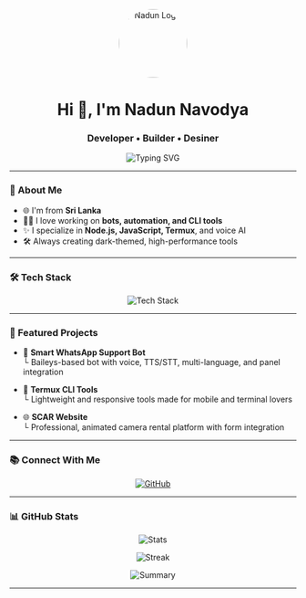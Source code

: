 <p align="center">
  <img src="[https://ibb.co/6RcT85LW]" alt="Nadun Logo" width="120" style="border-radius:50%;" />
</p>

<h1 align="center">Hi 👋, I'm Nadun Navodya</h1>
<h3 align="center">Developer • Builder • Desiner </h3>

<p align="center">
  <img src="https://readme-typing-svg.demolab.com?font=Fira+Code&weight=500&size=24&duration=4000&pause=1000&color=FFD700&center=true&vCenter=true&width=435&lines=Desiner;WhatsApp+Bot+Developer;Node.js+%7C+Termux+%7C+CLI+Wizard;From+Sri+Lanka" alt="Typing SVG" />
</p>

---

### 🧐 About Me

- 🌐 I'm from **Sri Lanka**
- 👨‍💻 I love working on **bots, automation, and CLI tools**
- ✨ I specialize in **Node.js, JavaScript, Termux**, and voice AI
- 🛠️ Always creating dark-themed, high-performance tools

---

### 🛠️ Tech Stack
<p align="center">
  <img src="https://skillicons.dev/icons?i=js,nodejs,html,css,bash,linux,github,git,vscode,figma&theme=dark" alt="Tech Stack" />
</p>

---

### 🎨 Featured Projects

- 🧠 **Smart WhatsApp Support Bot**  
  └️ Baileys-based bot with voice, TTS/STT, multi-language, and panel integration

- 🌟 **Termux CLI Tools**  
  └️ Lightweight and responsive tools made for mobile and terminal lovers

- 🌐 **SCAR Website**  
  └️ Professional, animated camera rental platform with form integration

---

### 📚 Connect With Me

<p align="center">
  <a href="https://github.com/MrNadun" target="_blank">
    <img src="https://img.shields.io/badge/GitHub-MrNadun-black?style=for-the-badge&logo=github" alt="GitHub" />
  </a>
</p>

---

### 📊 GitHub Stats
<p align="center">
  <img src="https://github-readme-stats.vercel.app/api?username=MrNadun&show_icons=true&theme=tokyonight" alt="Stats" />
</p>

<p align="center">
  <img src="https://github-readme-streak-stats.herokuapp.com?user=MrNadun&theme=tokyonight" alt="Streak" />
</p>

<p align="center">
  <img src="https://github-profile-summary-cards.vercel.app/api/cards/profile-details?username=MrNadun&theme=tokyonight" alt="Summary" />
</p>

---
